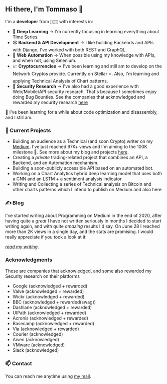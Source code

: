 ## Hi there, I'm Tommaso 👋

<!--
**heytdep/heytdep** is a ✨ _special_ ✨ repository because its `README.md` (this file) appears on your GitHub profile.

Here are some ideas to get you started:

- 🔭 I’m currently working on ...
- 🌱 I’m currently learning ...
- 👯 I’m looking to collaborate on ...
- 🤔 I’m looking for help with ...
- 💬 Ask me about ...
- 📫 How to reach me: ...
- 😄 Pronouns: ...
- ⚡ Fun fact: ...
-->

I'm a **developer** from 🇮🇹 with interests in:

- 🦾  **Deep Learning**  &#8594; I'm currently focusing in learning everything about Time Series.
- 🕸  **Backend & API Development** &#8594; I like building Backends and APIs with Django, I've worked with both REST and GraphQL.
- 🤖  **Web Automation** &#8594; When possible using my knowledge with APIs, and when not, using Selenium.
- 📈  **Cryptocurrencies** &#8594; I've been learning and still am to develop on the Network Cryptos provide. Currently on Stellar ⭐. Also, I'm learning and applying Technical Analysis of Chart patterns.
- 🐞  **Security Research** &#8594; I've also had a good experience with Web/Mobile/API security research. That's because I sometimes enjoy doing Bug Bounties. See the companies that acknowledged and rewarded my security research [here](#Acknowledgments)

🌱  I've been learning for a while about code optimization and disassembly, and I still am.

### 🔭  Current Projects

- Building an audience as a Technical (and soon Crypto) writer on my [Medium](https://tdep.medium.com). I've just reached 97K+ views and I'm aiming to the 100K milestone  🎯. See more about my blog and projects [here](#Blog).
- Creating a *private* trading-related project that combines an API, a Backend, and an Automation mechanism.
- Building a soon-publicly accessible API based on an automated bot.
- Working on a Chart Analytics hybrid deep learning model that uses both a CNN and an LSTM + a sentiment analysis indicator
- Writing and Collecting a series of Technical analysis on Bitcoin and other charts patterns which I intend to publish on Medium and also here

### ✍️  Blog

I've started writing about Programming on Medium in the end of 2020, after having quite a *great* I have not written seriously in months I decided to start writing again, and with quite *amazing* results I'd say. On June 28 I reached more than 2K views in a single day, and the stats are promising. I would really appreciate if you took a look at it:

[*read my writing*](https://tdep.medium.com).

### Acknowledgments

These are companies that acknowledged, and some also rewarded my Security research on their platforms

- Google (acknowledged + rewarded)
- Valve (acknowledged + rewarded)
- Wickr (acknowledged + rewarded)
- BBC (acknowledged + rewarded(swag))
- Dashlane (acknowledged + rewarded)
- UIPath (acknowledged + rewarded)
- Acronis (acknowledged + rewarded)
- Basecamp (acknowledged + rewarded)
- Via (acknowledged + rewarded)
- Courier (acknowledged)
- Aiven (acknowledged)
- VMware (acknowledged)
- Slack (acknowledged)

### 📫 Contact

You can reach me anytime using [my mail](mailto:tommasodeponti@zohomail.eu). 
